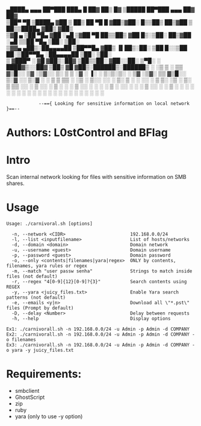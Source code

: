 
   ▄████▄   ▄▄▄       ██▀███   ███▄    █  ██▓ ██▒   █▓ ▒█████   ██▀███   ▄▄▄       ██▓     ██▓    
  ▒██▀ ▀█  ▒████▄    ▓██ ▒ ██▒ ██ ▀█   █ ▓██▒▓██░   █▒▒██▒  ██▒▓██ ▒ ██▒▒████▄    ▓██▒    ▓██▒    
  ▒▓█    ▄ ▒██  ▀█▄  ▓██ ░▄█ ▒▓██  ▀█ ██▒▒██▒ ▓██  █▒░▒██░  ██▒▓██ ░▄█ ▒▒██  ▀█▄  ▒██░    ▒██░    
  ▒▓▓▄ ▄██▒░██▄▄▄▄██ ▒██▀▀█▄  ▓██▒  ▐▌██▒░██░  ▒██ █░░▒██   ██░▒██▀▀█▄  ░██▄▄▄▄██ ▒██░    ▒██░    
  ▒ ▓███▀ ░ ▓█   ▓██▒░██▓ ▒██▒▒██░   ▓██░░██░   ▒▀█░  ░ ████▓▒░░██▓ ▒██▒ ▓█   ▓██▒░██████▒░██████▒
  ░ ░▒ ▒  ░ ▒▒   ▓▒█░░ ▒▓ ░▒▓░░ ▒░   ▒ ▒ ░▓     ░ ▐░  ░ ▒░▒░▒░ ░ ▒▓ ░▒▓░ ▒▒   ▓▒█░░ ▒░▓  ░░ ▒░▓  ░
    ░  ▒     ▒   ▒▒ ░  ░▒ ░ ▒░░ ░░   ░ ▒░ ▒ ░   ░ ░░    ░ ▒ ▒░   ░▒ ░ ▒░  ▒   ▒▒ ░░ ░ ▒  ░░ ░ ▒  ░
  ░          ░   ▒     ░░   ░    ░   ░ ░  ▒ ░     ░░  ░ ░ ░ ▒    ░░   ░   ░   ▒     ░ ░     ░ ░   
  ░ ░            ░  ░   ░              ░  ░        ░      ░ ░     ░           ░  ░    ░  ░    ░  ░
  ░                                               ░                                               


                --=={ Looking for sensitive information on local network }==-- 
                
                
# Authors: L0stControl and BFlag

# Intro

Scan internal network looking for files with sensitive information on SMB shares. 

# Usage

    Usage: ./carnivoral.sh [options]
    
      -n, --network <CIDR>                        192.168.0.0/24
      -l, --list <inputfilename>                  List of hosts/networks
      -d, --domain <domain>                       Domain network
      -u, --username <guest>                      Domain username 
      -p, --password <guest>                      Domain password
      -o, --only <contents|filenames|yara|regex>  ONLY by contents, filenames, yara rules or regex
      -m, --match "user passw senha"              Strings to match inside files (not default)
      -r, --regex "4[0-9]{12}[0-9]?{3}"           Search contents using REGEX
      -y, --yara <juicy_files.txt>                Enable Yara search patterns (not default)
      -e, --emails <y|n>                          Download all \"*.pst\" files (Prompt by default) 
      -D, --delay <Number>                        Delay between requests  
      -h, --help                                  Display options
        
    Ex1: ./carnivorall.sh -n 192.168.0.0/24 -u Admin -p Admin -d COMPANY  
    Ex2: ./carnivorall.sh -n 192.168.0.0/24 -u Admin -p Admin -d COMPANY -o filenames
    Ex3: ./carnivorall.sh -n 192.168.0.0/24 -u Admin -p Admin -d COMPANY -o yara -y juicy_files.txt


# Requirements:

- smbclient 
- GhostScript
- zip
- ruby
- yara (only to use -y option)
